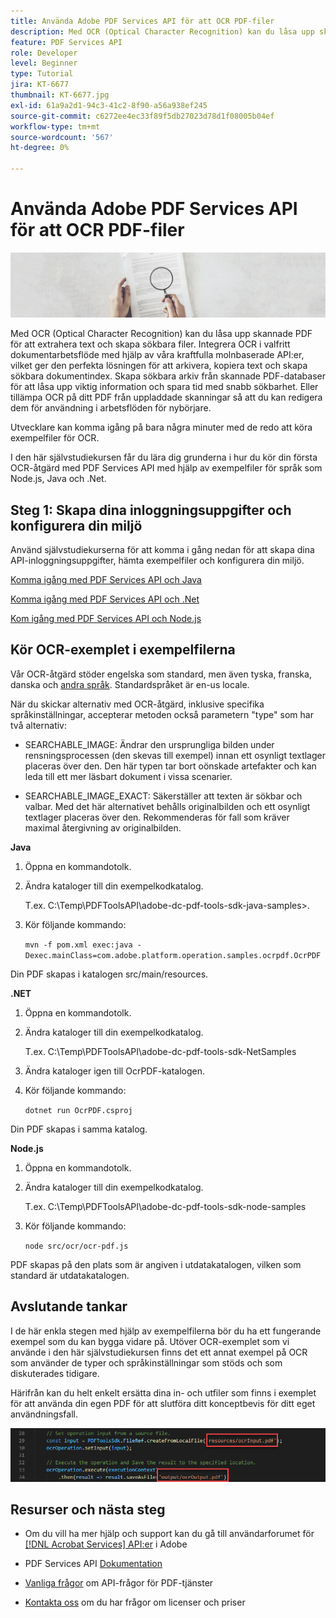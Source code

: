 ```yaml
---
title: Använda Adobe PDF Services API för att OCR PDF-filer
description: Med OCR (Optical Character Recognition) kan du låsa upp skannade PDF för att extrahera text och skapa sökbara filer
feature: PDF Services API
role: Developer
level: Beginner
type: Tutorial
jira: KT-6677
thumbnail: KT-6677.jpg
exl-id: 61a9a2d1-94c3-41c2-8f90-a56a938ef245
source-git-commit: c6272ee4ec33f89f5db27023d78d1f08005b04ef
workflow-type: tm+mt
source-wordcount: '567'
ht-degree: 0%

---
```


# Använda Adobe PDF Services API för att OCR PDF-filer

![Skapa PDF-hjälpbild](assets/OCR_hero.jpg)

Med OCR (Optical Character Recognition) kan du låsa upp skannade PDF för att extrahera text och skapa sökbara filer. Integrera OCR i valfritt dokumentarbetsflöde med hjälp av våra kraftfulla molnbaserade API:er, vilket ger den perfekta lösningen för att arkivera, kopiera text och skapa sökbara dokumentindex. Skapa sökbara arkiv från skannade PDF-databaser för att låsa upp viktig information och spara tid med snabb sökbarhet. Eller tillämpa OCR på ditt PDF från uppladdade skanningar så att du kan redigera dem för användning i arbetsflöden för nybörjare.

Utvecklare kan komma igång på bara några minuter med de redo att köra exempelfiler för OCR.

I den här självstudiekursen får du lära dig grunderna i hur du kör din första OCR-åtgärd med PDF Services API med hjälp av exempelfiler för språk som Node.js, Java och .Net.

## Steg 1: Skapa dina inloggningsuppgifter och konfigurera din miljö

Använd självstudiekurserna för att komma i gång nedan för att skapa dina API-inloggningsuppgifter, hämta exempelfiler och konfigurera din miljö.

[Komma igång med PDF Services API och Java](gettingstartedjava.md)

[Komma igång med PDF Services API och .Net](gettingstartednet.md)

[Kom igång med PDF Services API och Node.js](createpdffromhtml.md)

## Kör OCR-exemplet i exempelfilerna

Vår OCR-åtgärd stöder engelska som standard, men även tyska, franska, danska och [andra språk](https://opensource.adobe.com/pdftools-sdk-docs/release/latest/howtos.html#ocr-with-explicit-language). Standardspråket är en-us locale.

När du skickar alternativ med OCR-åtgärd, inklusive specifika språkinställningar, accepterar metoden också parametern &quot;type&quot; som har två alternativ:

* SEARCHABLE_IMAGE: Ändrar den ursprungliga bilden under rensningsprocessen (den skevas till exempel) innan ett osynligt textlager placeras över den. Den här typen tar bort oönskade artefakter och kan leda till ett mer läsbart dokument i vissa scenarier.

* SEARCHABLE_IMAGE_EXACT: Säkerställer att texten är sökbar och valbar. Med det här alternativet behålls originalbilden och ett osynligt textlager placeras över den. Rekommenderas för fall som kräver maximal återgivning av originalbilden.

**Java**

1. Öppna en kommandotolk.

1. Ändra kataloger till din exempelkodkatalog.

   T.ex. C:\Temp\PDFToolsAPI\adobe-dc-pdf-tools-sdk-java-samples>.

1. Kör följande kommando:

   `mvn -f pom.xml exec:java -Dexec.mainClass=com.adobe.platform.operation.samples.ocrpdf.OcrPDF`

Din PDF skapas i katalogen src/main/resources.

**.NET**

1. Öppna en kommandotolk.

1. Ändra kataloger till din exempelkodkatalog.

   T.ex. C:\Temp\PDFToolsAPI\adobe-dc-pdf-tools-sdk-NetSamples

1. Ändra kataloger igen till OcrPDF-katalogen.

1. Kör följande kommando:

   `dotnet run OcrPDF.csproj`

Din PDF skapas i samma katalog.

**Node.js**

1. Öppna en kommandotolk.

1. Ändra kataloger till din exempelkodkatalog.

   T.ex. C:\Temp\PDFToolsAPI\adobe-dc-pdf-tools-sdk-node-samples

1. Kör följande kommando:

   `node src/ocr/ocr-pdf.js`

PDF skapas på den plats som är angiven i utdatakatalogen, vilken som standard är utdatakatalogen.

## Avslutande tankar

I de här enkla stegen med hjälp av exempelfilerna bör du ha ett fungerande exempel som du kan bygga vidare på. Utöver OCR-exemplet som vi använde i den här självstudiekursen finns det ett annat exempel på OCR som använder de typer och språkinställningar som stöds och som diskuterades tidigare.

Härifrån kan du helt enkelt ersätta dina in- och utfiler som finns i exemplet för att använda din egen PDF för att slutföra ditt konceptbevis för ditt eget användningsfall.

![Koncepttest](assets/OCR_poc.png)

## Resurser och nästa steg

* Om du vill ha mer hjälp och support kan du gå till användarforumet för [[!DNL Acrobat Services] API:er](https://community.adobe.com/t5/document-cloud-sdk/bd-p/Document-Cloud-SDK?page=1&amp;sort=latest_replies&amp;filter=all) i Adobe

* PDF Services API [Dokumentation](https://www.adobe.com/go/pdftoolsapi_doc)

* [Vanliga frågor](https://community.adobe.com/t5/contentarchivals/contentarchivedpage/message-uid/10726197) om API-frågor för PDF-tjänster

* [Kontakta oss](https://www.adobe.com/go/pdftoolsapi_requestform) om du har frågor om licenser och priser
